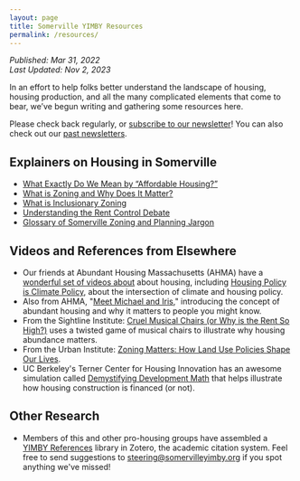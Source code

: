```yaml
---
layout: page
title: Somerville YIMBY Resources
permalink: /resources/
---
```

_Published: <time datetime="2022-03-31T15:04:00-0400">Mar 31, 2022</time>_  
_Last Updated: <time datetime="2023-11-02T15:12:15-0400">Nov 2, 2023</time>_

In an effort to help folks better understand the landscape of housing, housing production, and all the many complicated elements that come to bear, we’ve begun writing and gathering some resources here.

[comment]: <> (A link to Beehiiv is more reliable than linking to the embed below)
[comment]: <> (because the newsletter embed may be blocked by uBlock Origin)
Please check back regularly, or [subscribe to our newsletter](https://somervilleyimby.beehiiv.com/subscribe)! You can also check out our [past newsletters](https://somervilleyimby.beehiiv.com/).

## Explainers on Housing in Somerville

* [What Exactly Do We Mean by “Affordable Housing?”](/resources/affordable-housing/)
* [What is Zoning and Why Does It Matter?](/resources/zoning/)
* [What is Inclusionary Zoning](/resources/inclusionary-zoning/)
* [Understanding the Rent Control Debate](/resources/rent-control/)
* [Glossary of Somerville Zoning and Planning Jargon](/resources/glossary)

## Videos and References from Elsewhere
* Our friends at Abundant Housing Massachusetts (AHMA) have a <a href="https://www.youtube.com/@abundanthousingma4971">wonderful set of videos about</a> about housing, including [Housing Policy is Climate Policy](https://www.youtube.com/watch?v=kWUjANZIZ5U), about the intersection of climate and housing policy.
* Also from AHMA, "[Meet Michael and Iris](https://www.youtube.com/watch?v=Eazbs2p6-hIurl)," introducing the concept of abundant housing and why it matters to people you might know.
* From the Sightline Institute: [Cruel Musical Chairs (or Why is the Rent So High?)](https://www.youtube.com/watch?v=EQGQU0T6NBc) uses a twisted game of musical chairs to illustrate why housing abundance matters.
* From the Urban Institute: [Zoning Matters: How Land Use Policies Shape Our Lives](https://www.youtube.com/watch?v=aLMsI92crZw).
* UC Berkeley's Terner Center for Housing Innovation has an awesome simulation called [Demystifying Development Math](https://www.ternercenter.app/demystifying-development-math) that helps illustrate how housing construction is financed (or not).  

## Other Research
* Members of this and other pro-housing groups have assembled a [YIMBY References](https://www.zotero.org/groups/4878123/yimby_references) library in Zotero, the academic citation system. Feel free to send suggestions to <a href="mailto:steering@somervilleyimby.org">steering@somervilleyimby.org</a> if you spot anything we've missed!
